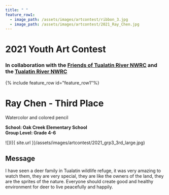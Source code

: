 ```yaml
---
title: " "
feature_row1:
  - image_path: /assets/images/artcontest/ribbon_3.jpg
  - image_path: /assets/images/artcontest/2021_Ray_Chen.jpg
---
```


# 2021 Youth Art Contest

### In collaboration with the [Friends of Tualatin River NWRC](https://fotr.wildapricot.org/) and the [Tualatin River NWRC](https://www.fws.gov/refuge/Tualatin_River/)

{% include feature_row id="feature_row1"%}

# Ray Chen - Third Place  
Watercolor and colored pencil  

**School: Oak Creek Elementary School**  
**Group Level: Grade 4-6**  

![]({{ site.url }}/assets/images/artcontest/2021_grp3_3rd_large.jpg)

## Message

I have seen a deer family in Tualatin wildlife refuge, it was very amazing to watch them, they are very special, they are like the owners of the land, they are the sprites of the nature. Everyone should create good and healthy environment for deer to live peacefully and happily.

